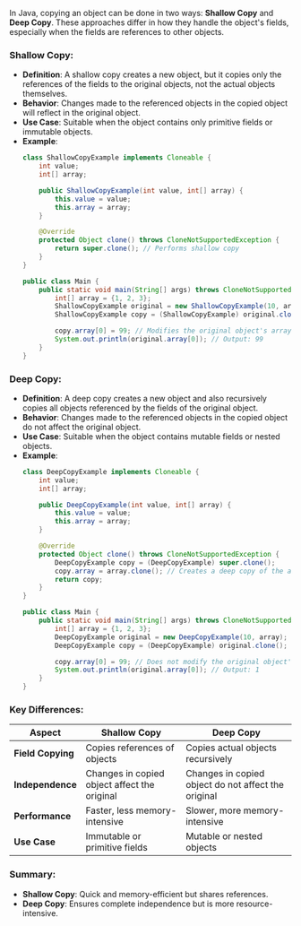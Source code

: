 In Java, copying an object can be done in two ways: **Shallow Copy** and **Deep Copy**. These approaches differ in how they handle the object's fields, especially when the fields are references to other objects.

### Shallow Copy:
- **Definition**: A shallow copy creates a new object, but it copies only the references of the fields to the original objects, not the actual objects themselves.
- **Behavior**: Changes made to the referenced objects in the copied object will reflect in the original object.
- **Use Case**: Suitable when the object contains only primitive fields or immutable objects.
- **Example**:
  ```java
  class ShallowCopyExample implements Cloneable {
      int value;
      int[] array;

      public ShallowCopyExample(int value, int[] array) {
          this.value = value;
          this.array = array;
      }

      @Override
      protected Object clone() throws CloneNotSupportedException {
          return super.clone(); // Performs shallow copy
      }
  }

  public class Main {
      public static void main(String[] args) throws CloneNotSupportedException {
          int[] array = {1, 2, 3};
          ShallowCopyExample original = new ShallowCopyExample(10, array);
          ShallowCopyExample copy = (ShallowCopyExample) original.clone();

          copy.array[0] = 99; // Modifies the original object's array
          System.out.println(original.array[0]); // Output: 99
      }
  }
  ```

### Deep Copy:
- **Definition**: A deep copy creates a new object and also recursively copies all objects referenced by the fields of the original object.
- **Behavior**: Changes made to the referenced objects in the copied object do not affect the original object.
- **Use Case**: Suitable when the object contains mutable fields or nested objects.
- **Example**:
  ```java
  class DeepCopyExample implements Cloneable {
      int value;
      int[] array;

      public DeepCopyExample(int value, int[] array) {
          this.value = value;
          this.array = array;
      }

      @Override
      protected Object clone() throws CloneNotSupportedException {
          DeepCopyExample copy = (DeepCopyExample) super.clone();
          copy.array = array.clone(); // Creates a deep copy of the array
          return copy;
      }
  }

  public class Main {
      public static void main(String[] args) throws CloneNotSupportedException {
          int[] array = {1, 2, 3};
          DeepCopyExample original = new DeepCopyExample(10, array);
          DeepCopyExample copy = (DeepCopyExample) original.clone();

          copy.array[0] = 99; // Does not modify the original object's array
          System.out.println(original.array[0]); // Output: 1
      }
  }
  ```

### Key Differences:
| Aspect                | Shallow Copy                         | Deep Copy                             |
|-----------------------|---------------------------------------|---------------------------------------|
| **Field Copying**     | Copies references of objects         | Copies actual objects recursively     |
| **Independence**      | Changes in copied object affect the original | Changes in copied object do not affect the original |
| **Performance**       | Faster, less memory-intensive        | Slower, more memory-intensive         |
| **Use Case**          | Immutable or primitive fields        | Mutable or nested objects             |

### Summary:
- **Shallow Copy**: Quick and memory-efficient but shares references.
- **Deep Copy**: Ensures complete independence but is more resource-intensive.
